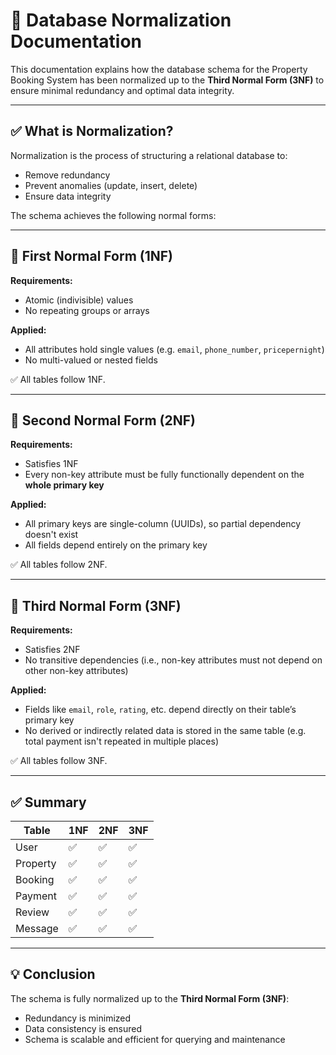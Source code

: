 # 🧾 Database Normalization Documentation

This documentation explains how the database schema for the Property Booking System has been normalized up to the **Third Normal Form (3NF)** to ensure minimal redundancy and optimal data integrity.

---

## ✅ What is Normalization?

Normalization is the process of structuring a relational database to:
- Remove redundancy
- Prevent anomalies (update, insert, delete)
- Ensure data integrity

The schema achieves the following normal forms:

---

## 🔹 First Normal Form (1NF)
**Requirements:**
- Atomic (indivisible) values
- No repeating groups or arrays

**Applied:**
- All attributes hold single values (e.g. `email`, `phone_number`, `pricepernight`)
- No multi-valued or nested fields

✅ All tables follow 1NF.

---

## 🔹 Second Normal Form (2NF)
**Requirements:**
- Satisfies 1NF
- Every non-key attribute must be fully functionally dependent on the **whole primary key**

**Applied:**
- All primary keys are single-column (UUIDs), so partial dependency doesn't exist
- All fields depend entirely on the primary key

✅ All tables follow 2NF.

---

## 🔹 Third Normal Form (3NF)
**Requirements:**
- Satisfies 2NF
- No transitive dependencies (i.e., non-key attributes must not depend on other non-key attributes)

**Applied:**
- Fields like `email`, `role`, `rating`, etc. depend directly on their table’s primary key
- No derived or indirectly related data is stored in the same table (e.g. total payment isn't repeated in multiple places)

✅ All tables follow 3NF.

---

## ✅ Summary

| Table      | 1NF | 2NF | 3NF |
|------------|-----|-----|-----|
| User       | ✅  | ✅  | ✅  |
| Property   | ✅  | ✅  | ✅  |
| Booking    | ✅  | ✅  | ✅  |
| Payment    | ✅  | ✅  | ✅  |
| Review     | ✅  | ✅  | ✅  |
| Message    | ✅  | ✅  | ✅  |

---

## 💡 Conclusion

The schema is fully normalized up to the **Third Normal Form (3NF)**:
- Redundancy is minimized
- Data consistency is ensured
- Schema is scalable and efficient for querying and maintenance
